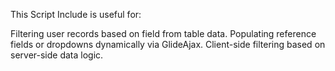 This Script Include is useful for:

Filtering user records based on field from table data.
Populating reference fields or dropdowns dynamically via GlideAjax.
Client-side filtering based on server-side data logic.
